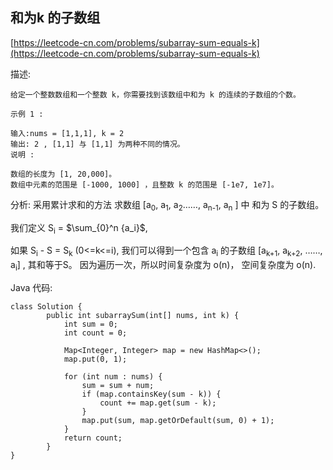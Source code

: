 ## 和为k 的子数组
[https://leetcode-cn.com/problems/subarray-sum-equals-k](https://leetcode-cn.com/problems/subarray-sum-equals-k)

描述:
```
给定一个整数数组和一个整数 k，你需要找到该数组中和为 k 的连续的子数组的个数。

示例 1 :

输入:nums = [1,1,1], k = 2
输出: 2 , [1,1] 与 [1,1] 为两种不同的情况。
说明 :

数组的长度为 [1, 20,000]。
数组中元素的范围是 [-1000, 1000] ，且整数 k 的范围是 [-1e7, 1e7]。
```
分析:
采用累计求和的方法 求数组 [a<sub>0</sub>, a<sub>1</sub>, a<sub>2</sub>……, a<sub>n-1</sub>, a<sub>n</sub> ] 中 和为 S 的子数组。

我们定义 S<sub>i</sub> = $\sum_{0}^n {a_i}$, 

如果 S<sub>i</sub> - S = S<sub>k</sub> (0<=k<=i),
我们可以得到一个包含 a<sub>i</sub> 的子数组 [a<sub>k+1</sub>, a<sub>k+2</sub>, ……, a<sub>i</sub>] , 其和等于S。
因为遍历一次，所以时间复杂度为 o(n)， 空间复杂度为 o(n).

Java 代码:
```
class Solution {
        public int subarraySum(int[] nums, int k) {
            int sum = 0; 
            int count = 0;

            Map<Integer, Integer> map = new HashMap<>();
            map.put(0, 1);

            for (int num : nums) {
                sum = sum + num;
                if (map.containsKey(sum - k)) {
                    count += map.get(sum - k);
                }
                map.put(sum, map.getOrDefault(sum, 0) + 1);
            }
            return count;
        }
}
```
